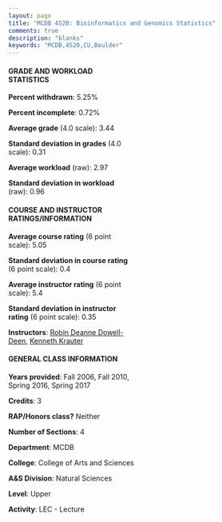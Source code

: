 ```yaml
---
layout: page
title: "MCDB 4520: Bioinformatics and Genomics Statistics"
comments: true
description: "blanks"
keywords: "MCDB,4520,CU,Boulder"
---
```

<head>
<script src="https://ajax.googleapis.com/ajax/libs/jquery/2.1.3/jquery.min.js"></script>
<script src="https://dl.dropboxusercontent.com/s/pc42nxpaw1ea4o9/highcharts.js?dl=0"></script>
<!-- <script src="../assets/js/highcharts.js"></script> -->
<style type="text/css">@font-face {
	font-family: "Bebas Neue";
	src: url(https://www.filehosting.org/file/details/544349/BebasNeue Regular.otf) format("opentype");
	}
	h1.Bebas { 
		font-family: "Bebas Neue", Verdana, Tahoma;
	}
</style>
</head>
<body>
	<div id="container" style="float: right; width: 45%; height: 88%; margin-left: 2.5%; margin-right: 2.5%;"></div>
	<script language="JavaScript">
		$(document).ready(function() {
		var chart = {type: 'column'};
		var title = {text: 'Grade Distribution'};
		var xAxis = {categories: ['A','B','C','D','F'],crosshair: true};
		var yAxis = {min: 0,title: {text: 'Percentage'}};
		var tooltip = {headerFormat: '<center><b><span style="font-size:20px">{point.key}</span></b></center>',
		               pointFormat: '<td style="padding:0"><b>{point.y:.1f}%</b></td>',
		               footerFormat: '</table>',shared: true,useHTML: true};
		var plotOptions = {column: {pointPadding: 0.0,borderWidth: 0}};  
		var credits = {enabled: false};var series= [{name: 'Percent',data: [65.36,24.38,6.27,1.61,2.38,]}];
		var json = {};
		json.chart = chart;
		json.title = title;
		json.tooltip = tooltip;
		json.xAxis = xAxis;
		json.yAxis = yAxis;  
		json.series = series;
		json.plotOptions = plotOptions;  
		json.credits = credits;
		$('#container').highcharts(json);
	});
	</script>
</body>
			   
#### GRADE AND WORKLOAD STATISTICS

**Percent withdrawn**: 5.25%

**Percent incomplete**: 0.72%

**Average grade** (4.0 scale): 3.44

**Standard deviation in grades** (4.0 scale): 0.31

**Average workload** (raw): 2.97

**Standard deviation in workload** (raw): 0.96

#### COURSE AND INSTRUCTOR RATINGS/INFORMATION

**Average course rating** (6 point scale): 5.05

**Standard deviation in course rating** (6 point scale): 0.4

**Average instructor rating** (6 point scale): 5.4

**Standard deviation in instructor rating** (6 point scale): 0.35

**Instructors**: <a href='../../instructors/Robin_Deanne_Dowell-Deen'>Robin Deanne Dowell-Deen</a>, <a href='../../instructors/Kenneth_Krauter'>Kenneth Krauter</a>

#### GENERAL CLASS INFORMATION

**Years provided**: Fall 2006, Fall 2010, Spring 2016, Spring 2017

**Credits**: 3

**RAP/Honors class?** Neither

**Number of Sections**: 4

**Department**: MCDB

**College**: College of Arts and Sciences

**A&S Division**: Natural Sciences

**Level**: Upper

**Activity**: LEC - Lecture

